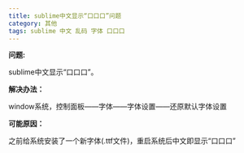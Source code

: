 ```yaml
---
title: sublime中文显示“口口口”问题
category: 其他
tags: sublime 中文 乱码 字体 口口口
---
```


__问题:__

sublime中文显示“口口口”。

<!-- more -->

__解决办法：__

window系统，控制面板——字体——字体设置——还原默认字体设置

__可能原因：__

之前给系统安装了一个新字体(.ttf文件)，重启系统后中文即显示“口口口”
